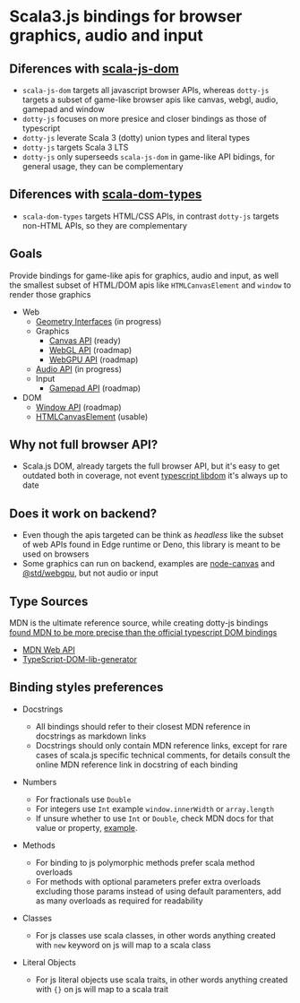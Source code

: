 # Scala3.js bindings for browser graphics, audio and input

## Diferences with [scala-js-dom](https://github.com/scala-js/scala-js-dom)
* `scala-js-dom` targets all javascript browser APIs, whereas `dotty-js` targets a subset of game-like browser apis like canvas, webgl, audio, gamepad and window
* `dotty-js` focuses on more presice and closer bindings as those of typescript
* `dotty-js` leverate Scala 3 (dotty) union types and literal types
* `dotty-js` targets Scala 3 LTS
* `dotty-js` only superseeds `scala-js-dom` in game-like API bidings, for general usage, they can be complementary

## Diferences with [scala-dom-types](https://github.com/raquo/scala-dom-types)
* `scala-dom-types` targets HTML/CSS APIs, in contrast `dotty-js` targets non-HTML APIs, so they are complementary

## Goals
Provide bindings for game-like apis for graphics, audio and input, as well the smallest subset of HTML/DOM apis like `HTMLCanvasElement` and `window` to render those graphics
* Web
   * [Geometry Interfaces](https://developer.mozilla.org/en-US/docs/Web/API/Geometry_Interfaces) (in progress)
   * Graphics
      * [Canvas API](https://developer.mozilla.org/en-US/docs/Web/API/Canvas_API) (ready)
      * [WebGL API](https://developer.mozilla.org/en-US/docs/Web/API/WebGL_API) (roadmap)
      * [WebGPU API](https://developer.mozilla.org/en-US/docs/Web/API/WebGPU_API) (roadmap)
   * [Audio API](https://developer.mozilla.org/en-US/docs/Web/API/Web_Audio_API) (in progress)
   * Input
      * [Gamepad API](https://developer.mozilla.org/en-US/docs/Web/API/Gamepad_API) (roadmap)
* DOM
   * [Window API](https://developer.mozilla.org/en-US/docs/Web/API/Window) (roadmap)
   * [HTMLCanvasElement](https://developer.mozilla.org/en-US/docs/Web/API/HTMLCanvasElement) (usable)

## Why not full browser API?
* Scala.js DOM, already targets the full browser API, but it's easy to get outdated both in coverage, not event [typescript libdom](https://github.com/microsoft/TypeScript-DOM-lib-generator) it's always up to date

## Does it work on backend?
* Even though the apis targeted can be think as *headless* like the subset of web APIs found in Edge runtime or Deno, this library is meant to be used on browsers
* Some graphics can run on backend, examples are [node-canvas](https://github.com/Automattic/node-canvas) and [@std/webgpu](https://jsr.io/@std/webgpu), but not audio or input

## Type Sources
MDN is the ultimate reference source, while creating dotty-js bindings [found MDN to be more precise than the official typescript DOM bindings](https://github.com/microsoft/TypeScript-DOM-lib-generator/issues/1808)
* [MDN Web API](https://developer.mozilla.org/en-US/docs/Web/API)   
* [TypeScript-DOM-lib-generator](https://github.com/microsoft/TypeScript-DOM-lib-generator)

## Binding styles preferences
* Docstrings
   * All bindings should refer to their closest MDN reference in docstrings as markdown links
   * Docstrings should only contain MDN reference links, except for rare cases of scala.js specific technical comments, for details consult the online MDN reference link in docstring of each binding

* Numbers
   * For fractionals use `Double`
   * For integers use `Int` example `window.innerWidth` or `array.length`
   * If unsure whether to use `Int` or `Double`, check MDN docs for that value or property, [example](https://developer.mozilla.org/en-US/docs/Web/API/Window/innerHeight#value).

* Methods
   * For binding to js polymorphic methods prefer scala method overloads
   * For methods with optional parameters prefer extra overloads excluding those params instead of using default paramenters, add as many overloads as required for readability

* Classes
   * For js classes use scala classes, in other words anything created with `new` keyword on js will map to a scala class

* Literal Objects
   * For js literal objects use scala traits, in other words anything created with `{}` on js will map to a scala trait
